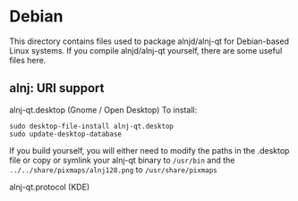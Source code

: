 
Debian
====================
This directory contains files used to package alnjd/alnj-qt
for Debian-based Linux systems. If you compile alnjd/alnj-qt yourself, there are some useful files here.

## alnj: URI support ##


alnj-qt.desktop  (Gnome / Open Desktop)
To install:

	sudo desktop-file-install alnj-qt.desktop
	sudo update-desktop-database

If you build yourself, you will either need to modify the paths in
the .desktop file or copy or symlink your alnj-qt binary to `/usr/bin`
and the `../../share/pixmaps/alnj128.png` to `/usr/share/pixmaps`

alnj-qt.protocol (KDE)


